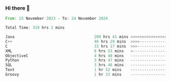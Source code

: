 ### Hi there 👋

<!--
**luoxuanzao/luoxuanzao** is a ✨ _special_ ✨ repository because its `README.md` (this file) appears on your GitHub profile.

Here are some ideas to get you started:

- 🔭 I’m currently working on ...
- 🌱 I’m currently learning ...
- 👯 I’m looking to collaborate on ...
- 🤔 I’m looking for help with ...
- 💬 Ask me about ...
- 📫 How to reach me: ...
- 😄 Pronouns: ...
- ⚡ Fun fact: ...
-->

<!--START_SECTION:waka-->

```rust
From: 25 November 2023 - To: 24 November 2024

Total Time: 319 hrs 2 mins

Java                                   209 hrs 41 mins >>>>>>>>>>>>>>>>---------   65.70 %
C++                                    46 hrs 29 mins  >>>>---------------------   14.57 %
C                                      33 hrs 17 mins  >>>----------------------   10.43 %
XML                                    6 hrs 53 mins   >------------------------   02.16 %
ObjectiveC                             4 hrs 48 mins   -------------------------   01.51 %
Python                                 3 hrs 47 mins   -------------------------   01.19 %
SQL                                    3 hrs 46 mins   -------------------------   01.18 %
Text                                   1 hr 52 mins    -------------------------   00.59 %
Groovy                                 1 hr 33 mins    -------------------------   00.49 %
```

<!--END_SECTION:waka-->